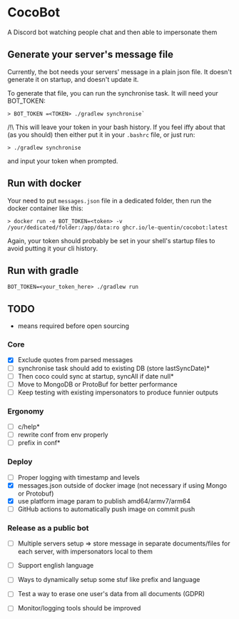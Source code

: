 # CocoBot
A Discord bot watching people chat and then able to impersonate them

## Generate your server's message file

Currently, the bot needs your servers' message in a plain json file. It doesn't generate it on startup, and doesn't update it.

To generate that file, you can run the synchronise task. It will need your BOT_TOKEN:

```shell
> BOT_TOKEN =<TOKEN> ./gradlew synchronise`
```

/!\ This will leave your token in your bash history. If you feel iffy about that (as you should) then either put it in your `.bashrc` file, or just run:

```shell
> ./gradlew synchronise
```

and input your token when prompted. 

## Run with docker

Your need to put `messages.json` file in a dedicated folder, then run the docker container like this: 

```shell
> docker run -e BOT_TOKEN=<token> -v /your/dedicated/folder:/app/data:ro ghcr.io/le-quentin/cocobot:latest
```

Again, your token should probably be set in your shell's startup files to avoid putting it your cli history.

## Run with gradle

```shell
BOT_TOKEN=<your_token_here> ./gradlew run
```

## TODO

* means required before open sourcing

### Core
- [x] Exclude quotes from parsed messages
- [ ] synchronise task should add to existing DB (store lastSyncDate)*
- [ ] Then coco could sync at startup, syncAll if date null*
- [ ] Move to MongoDB or ProtoBuf for better performance
- [ ] Keep testing with existing impersonators to produce funnier outputs

### Ergonomy
- [ ] c/help*
- [ ] rewrite conf from env properly
- [ ] prefix in conf*

### Deploy
- [ ] Proper logging with timestamp and levels
- [x] messages.json outside of docker image (not necessary if using Mongo or Protobuf)
- [x] use platform image param to publish amd64/armv7/arm64
- [ ] GitHub actions to automatically push image on commit push

### Release as a public bot
- [ ] Multiple servers setup => store message in separate documents/files for each server, with impersonators local to them
- [ ] Support english language
- [ ] Ways to dynamically setup some stuf like prefix and language
- [ ] Test a way to erase one user's data from all documents (GDPR)
- [ ] Monitor/logging tools should be improved

